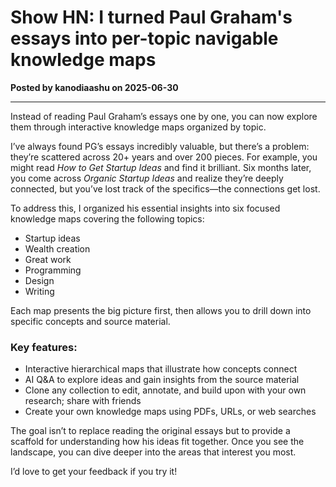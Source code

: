 # Show HN: I turned Paul Graham's essays into per-topic navigable knowledge maps

**Posted by kanodiaashu on 2025-06-30**

---

Instead of reading Paul Graham’s essays one by one, you can now explore them through interactive knowledge maps organized by topic.

I’ve always found PG’s essays incredibly valuable, but there’s a problem: they’re scattered across 20+ years and over 200 pieces. For example, you might read *How to Get Startup Ideas* and find it brilliant. Six months later, you come across *Organic Startup Ideas* and realize they’re deeply connected, but you’ve lost track of the specifics—the connections get lost.

To address this, I organized his essential insights into six focused knowledge maps covering the following topics:
- Startup ideas
- Wealth creation
- Great work
- Programming
- Design
- Writing

Each map presents the big picture first, then allows you to drill down into specific concepts and source material.

### Key features:
- Interactive hierarchical maps that illustrate how concepts connect
- AI Q&A to explore ideas and gain insights from the source material
- Clone any collection to edit, annotate, and build upon with your own research; share with friends
- Create your own knowledge maps using PDFs, URLs, or web searches

The goal isn’t to replace reading the original essays but to provide a scaffold for understanding how his ideas fit together. Once you see the landscape, you can dive deeper into the areas that interest you most.

I’d love to get your feedback if you try it!